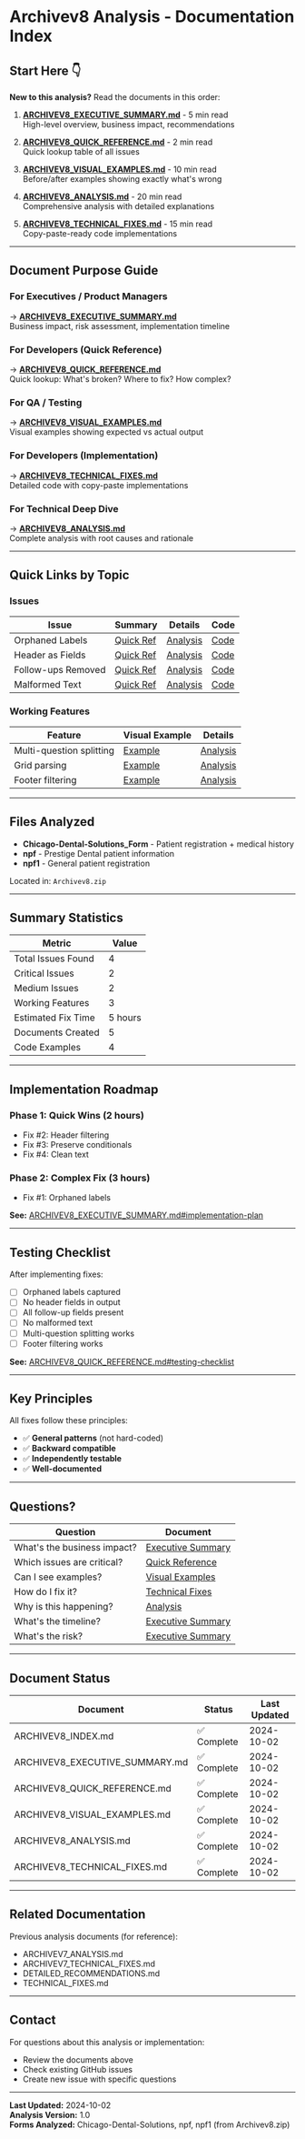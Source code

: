 # Archivev8 Analysis - Documentation Index

## Start Here 👇

**New to this analysis?** Read the documents in this order:

1. **[ARCHIVEV8_EXECUTIVE_SUMMARY.md](ARCHIVEV8_EXECUTIVE_SUMMARY.md)** - 5 min read  
   High-level overview, business impact, recommendations

2. **[ARCHIVEV8_QUICK_REFERENCE.md](ARCHIVEV8_QUICK_REFERENCE.md)** - 2 min read  
   Quick lookup table of all issues

3. **[ARCHIVEV8_VISUAL_EXAMPLES.md](ARCHIVEV8_VISUAL_EXAMPLES.md)** - 10 min read  
   Before/after examples showing exactly what's wrong

4. **[ARCHIVEV8_ANALYSIS.md](ARCHIVEV8_ANALYSIS.md)** - 20 min read  
   Comprehensive analysis with detailed explanations

5. **[ARCHIVEV8_TECHNICAL_FIXES.md](ARCHIVEV8_TECHNICAL_FIXES.md)** - 15 min read  
   Copy-paste-ready code implementations

---

## Document Purpose Guide

### For Executives / Product Managers
→ **[ARCHIVEV8_EXECUTIVE_SUMMARY.md](ARCHIVEV8_EXECUTIVE_SUMMARY.md)**  
Business impact, risk assessment, implementation timeline

### For Developers (Quick Reference)
→ **[ARCHIVEV8_QUICK_REFERENCE.md](ARCHIVEV8_QUICK_REFERENCE.md)**  
Quick lookup: What's broken? Where to fix? How complex?

### For QA / Testing
→ **[ARCHIVEV8_VISUAL_EXAMPLES.md](ARCHIVEV8_VISUAL_EXAMPLES.md)**  
Visual examples showing expected vs actual output

### For Developers (Implementation)
→ **[ARCHIVEV8_TECHNICAL_FIXES.md](ARCHIVEV8_TECHNICAL_FIXES.md)**  
Detailed code with copy-paste implementations

### For Technical Deep Dive
→ **[ARCHIVEV8_ANALYSIS.md](ARCHIVEV8_ANALYSIS.md)**  
Complete analysis with root causes and rationale

---

## Quick Links by Topic

### Issues

| Issue | Summary | Details | Code |
|-------|---------|---------|------|
| Orphaned Labels | [Quick Ref](ARCHIVEV8_QUICK_REFERENCE.md#issue-1-orphaned-checkbox-labels-) | [Analysis](ARCHIVEV8_ANALYSIS.md#issue-1-orphaned-checkbox-labels-not-captured--critical) | [Code](ARCHIVEV8_TECHNICAL_FIXES.md#fix-1-orphaned-checkbox-labels-detection) |
| Header as Fields | [Quick Ref](ARCHIVEV8_QUICK_REFERENCE.md#issue-2-header-text-as-fields-) | [Analysis](ARCHIVEV8_ANALYSIS.md#issue-2-headerbusiness-information-parsed-as-form-fields--critical) | [Code](ARCHIVEV8_TECHNICAL_FIXES.md#fix-2-headerbusiness-information-filtering) |
| Follow-ups Removed | [Quick Ref](ARCHIVEV8_QUICK_REFERENCE.md#issue-3-follow-up-fields-removed-) | [Analysis](ARCHIVEV8_ANALYSIS.md#issue-3-if-yes-follow-up-fields-being-removed--medium) | [Code](ARCHIVEV8_TECHNICAL_FIXES.md#fix-3-preserve-conditional-follow-up-fields) |
| Malformed Text | [Quick Ref](ARCHIVEV8_QUICK_REFERENCE.md#issue-4-malformed-text-) | [Analysis](ARCHIVEV8_ANALYSIS.md#issue-4-malformed-medical-condition-text--medium) | [Code](ARCHIVEV8_TECHNICAL_FIXES.md#fix-4-clean-malformed-medical-condition-text) |

### Working Features

| Feature | Visual Example | Details |
|---------|---------------|---------|
| Multi-question splitting | [Example](ARCHIVEV8_VISUAL_EXAMPLES.md#multi-question-line-splitting-) | [Analysis](ARCHIVEV8_ANALYSIS.md#1-multi-question-line-splitting) |
| Grid parsing | [Example](ARCHIVEV8_VISUAL_EXAMPLES.md#medical-conditions-grid-parsing-) | [Analysis](ARCHIVEV8_ANALYSIS.md#2-medical-conditions-grid-parsing) |
| Footer filtering | [Example](ARCHIVEV8_VISUAL_EXAMPLES.md#footer-text-filtering-) | [Analysis](ARCHIVEV8_ANALYSIS.md#3-footer-text-filtering) |

---

## Files Analyzed

- **Chicago-Dental-Solutions_Form** - Patient registration + medical history
- **npf** - Prestige Dental patient information  
- **npf1** - General patient registration

Located in: `Archivev8.zip`

---

## Summary Statistics

| Metric | Value |
|--------|-------|
| Total Issues Found | 4 |
| Critical Issues | 2 |
| Medium Issues | 2 |
| Working Features | 3 |
| Estimated Fix Time | 5 hours |
| Documents Created | 5 |
| Code Examples | 4 |

---

## Implementation Roadmap

### Phase 1: Quick Wins (2 hours)
- Fix #2: Header filtering
- Fix #3: Preserve conditionals  
- Fix #4: Clean text

### Phase 2: Complex Fix (3 hours)
- Fix #1: Orphaned labels

**See:** [ARCHIVEV8_EXECUTIVE_SUMMARY.md#implementation-plan](ARCHIVEV8_EXECUTIVE_SUMMARY.md#implementation-plan)

---

## Testing Checklist

After implementing fixes:
- [ ] Orphaned labels captured
- [ ] No header fields in output
- [ ] All follow-up fields present
- [ ] No malformed text
- [ ] Multi-question splitting works
- [ ] Footer filtering works

**See:** [ARCHIVEV8_QUICK_REFERENCE.md#testing-checklist](ARCHIVEV8_QUICK_REFERENCE.md#testing-checklist)

---

## Key Principles

All fixes follow these principles:
- ✅ **General patterns** (not hard-coded)
- ✅ **Backward compatible**
- ✅ **Independently testable**
- ✅ **Well-documented**

---

## Questions?

| Question | Document |
|----------|----------|
| What's the business impact? | [Executive Summary](ARCHIVEV8_EXECUTIVE_SUMMARY.md#business-impact) |
| Which issues are critical? | [Quick Reference](ARCHIVEV8_QUICK_REFERENCE.md) |
| Can I see examples? | [Visual Examples](ARCHIVEV8_VISUAL_EXAMPLES.md) |
| How do I fix it? | [Technical Fixes](ARCHIVEV8_TECHNICAL_FIXES.md) |
| Why is this happening? | [Analysis](ARCHIVEV8_ANALYSIS.md) |
| What's the timeline? | [Executive Summary](ARCHIVEV8_EXECUTIVE_SUMMARY.md#implementation-plan) |
| What's the risk? | [Executive Summary](ARCHIVEV8_EXECUTIVE_SUMMARY.md#risk-assessment) |

---

## Document Status

| Document | Status | Last Updated |
|----------|--------|--------------|
| ARCHIVEV8_INDEX.md | ✅ Complete | 2024-10-02 |
| ARCHIVEV8_EXECUTIVE_SUMMARY.md | ✅ Complete | 2024-10-02 |
| ARCHIVEV8_QUICK_REFERENCE.md | ✅ Complete | 2024-10-02 |
| ARCHIVEV8_VISUAL_EXAMPLES.md | ✅ Complete | 2024-10-02 |
| ARCHIVEV8_ANALYSIS.md | ✅ Complete | 2024-10-02 |
| ARCHIVEV8_TECHNICAL_FIXES.md | ✅ Complete | 2024-10-02 |

---

## Related Documentation

Previous analysis documents (for reference):
- ARCHIVEV7_ANALYSIS.md
- ARCHIVEV7_TECHNICAL_FIXES.md
- DETAILED_RECOMMENDATIONS.md
- TECHNICAL_FIXES.md

---

## Contact

For questions about this analysis or implementation:
- Review the documents above
- Check existing GitHub issues
- Create new issue with specific questions

---

**Last Updated:** 2024-10-02  
**Analysis Version:** 1.0  
**Forms Analyzed:** Chicago-Dental-Solutions, npf, npf1 (from Archivev8.zip)
